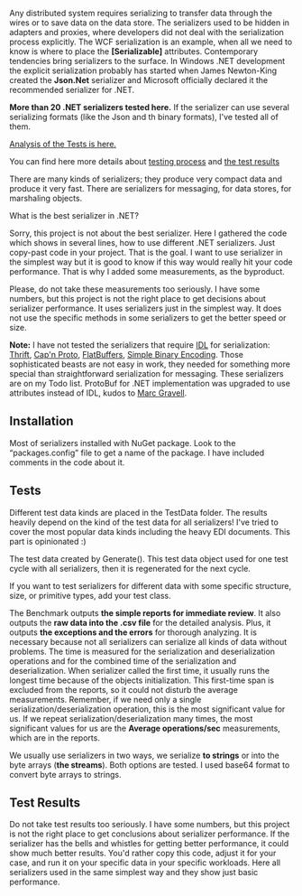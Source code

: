 Any distributed system requires serializing to transfer data through the wires or to save data on the data store. The serializers used to be hidden in adapters and proxies, where developers did not deal with the serialization process explicitly. The WCF serialization is an example, when all we need to know is where to place the **[Serializable]** attributes. Contemporary tendencies bring serializers to the surface. In Windows .NET development the explicit serialization probably has started when James Newton-King created the **Json.Net** serializer and Microsoft officially declared it the recommended serializer for .NET.

**More than 20 .NET serializers tested here.** If the serializer can use several serializing formats (like the Json and th binary formats), I've tested all of them.

[Analysis of the Tests is here.]( https://github.com/leo-gan/GLD.SerializerBenchmark/blob/master/GLD.SerializerBenchmark/Analysis.ipynb)

You can find here more details about [testing process]( https://github.com/leo-gan/GLD.SerializerBenchmark/blob/master/GLD.SerializerBenchmark/Docs/ResultExplanations.md) and [the test results]( https://github.com/leo-gan/GLD.SerializerBenchmark/blob/master/GLD.SerializerBenchmark/Docs/TestResults.txt)

There are many kinds of serializers; they produce very compact data and produce it very fast. There are serializers for messaging, for data stores, for marshaling objects. 

What is the best serializer in .NET?

Sorry, this project is not about the best serializer. Here I gathered the code which shows in several lines, how to use different .NET serializers. Just copy-past code in your project. That is the goal. I want to use serializer in the simplest way but it is good to know if this way would really hit your code performance. That is why I added some measurements, as the byproduct.

Please, do not take these measurements too seriously. I have some numbers, but this project is not the right place to get decisions about serializer performance. It uses serializers just in the simplest way. It does not use the specific methods in some serializers to get the better speed or size.

**Note:** I have not tested the serializers that require [IDL](http://en.wikipedia.org/wiki/Interface_description_language) for serialization: [Thrift](https://thrift.apache.org/), [Cap'n Proto](https://github.com/mgravell/capnproto-net), [FlatBuffers](https://github.com/google/flatbuffers), [Simple Binary Encoding](https://github.com/real-logic/simple-binary-encoding). Those sophisticated beasts are not easy in work, they needed for something more special than straightforward serialization for messaging. These serializers are on my Todo list. ProtoBuf for .NET implementation was upgraded to use attributes instead of IDL, kudos to [Marc Gravell](http://blog.marcgravell.com/). 

## Installation ##
Most of serializers installed with NuGet package. Look to the “packages.config” file to get a name of the package. I have included comments in the code about it.

## Tests ##
Different test data kinds are placed in the TestData folder. The results heavily depend on the kind of the test data for all serializers! I've tried to cover the most popular data kinds including the heavy EDI documents. This part is opinionated :) 

The test data created by Generate(). This test data object used for one test cycle with all serializers, then it is regenerated for the next cycle.

If you want to test serializers for different data with some specific structure, size, or primitive types, add your test class.

The Benchmark outputs **the simple reports for immediate review**. It also outputs the **raw data into the .csv file** for the detailed analysis. Plus, it outputs **the exceptions and the errors** for thorough analyzing. It is necessary because not all serializers can serialize all kinds of data without problems.
The time is measured for the serialization and deserialization operations and for the combined time of the serialization and deserialization. When serializer called the first time, it usually runs the longest time because of the objects initialization. This first-time span is excluded from the reports, so it could not disturb the average measurements. Remember, if we need only a single serialization/deserialization operation, this is the most significant value for us. If we repeat serialization/deserialization many times, the most significant values for us are the **Average operations/sec** measurements, which are in the reports.

We usually use serializers in two ways, we serialize **to strings** or into the byte arrays (**the streams**). Both options are tested. I used base64 format to convert byte arrays to strings. 

## Test Results ##
Do not take test results too seriously. I have some numbers, but this project is not the right place to get conclusions about serializer performance. If the serializer has the bells and whistles for getting better performance, it could show much better results. You'd rather copy this code, adjust it for your case, and run it on your specific data in your specific workloads. Here all serializers used in the same simplest way and they show just basic performance.
